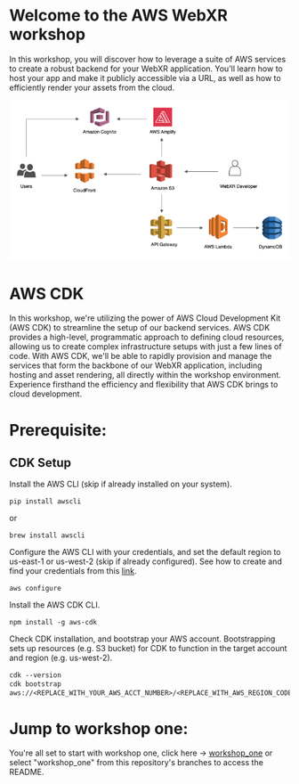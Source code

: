 # Welcome to the AWS WebXR workshop
In this workshop, you will discover how to leverage a suite of AWS services to create a robust backend for your WebXR application. You'll learn how to host your app and make it publicly accessible via a URL, as well as how to efficiently render your assets from the cloud.

![Diagram Image](./webXR.png)

# AWS CDK 
In this workshop, we're utilizing the power of AWS Cloud Development Kit (AWS CDK) to streamline the setup of our backend services. AWS CDK provides a high-level, programmatic approach to defining cloud resources, allowing us to create complex infrastructure setups with just a few lines of code. With AWS CDK, we'll be able to rapidly provision and manage the services that form the backbone of our WebXR application, including hosting and asset rendering, all directly within the workshop environment. Experience firsthand the efficiency and flexibility that AWS CDK brings to cloud development.

# Prerequisite:

## CDK Setup

Install the AWS CLI (skip if already installed on your system).

```
pip install awscli
```
or 

```
brew install awscli
```

Configure the AWS CLI with your credentials, and set the default region to us-east-1 or us-west-2 (skip if already configured). See how to create and find your credentials from this [link](https://catalog.us-east-1.prod.workshops.aws/workshops/0ec8648d-8d3e-43d2-84ee-26c85152993b/en-US/configuration).

```
aws configure
```
Install the AWS CDK CLI.

```
npm install -g aws-cdk
```

Check CDK installation, and bootstrap your AWS account. Bootstrapping sets up resources (e.g. S3 bucket) for CDK to function in the target account and region (e.g. us-west-2).

```
cdk --version
cdk bootstrap aws://<REPLACE_WITH_YOUR_AWS_ACCT_NUMBER>/<REPLACE_WITH_AWS_REGION_CODE>
```

# Jump to workshop one:
You're all set to start with workshop one, click here -> [workshop_one](https://gitlab.aws.dev/hukaiyin/webxrhackathon_2023_workshop/-/tree/workshop_one?ref_type=heads) or select "workshop_one" from this repository's branches to access the README.
